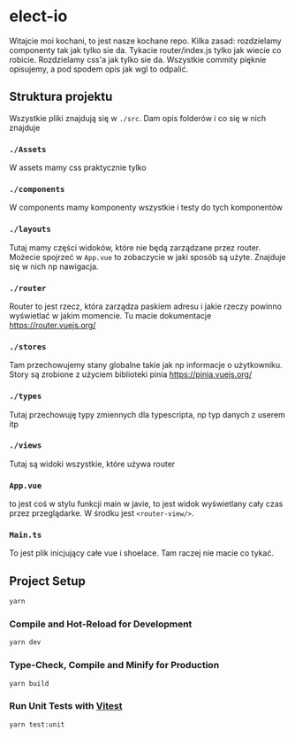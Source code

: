 # elect-io

Witajcie moi kochani, to jest nasze kochane repo. Kilka zasad: rozdzielamy componenty tak jak tylko sie da. Tykacie router/index.js tylko jak wiecie co robicie. Rozdzielamy css'a jak tylko sie da. Wszystkie commity pięknie opisujemy, a pod spodem opis jak wgl to odpalić.

## Struktura projektu
Wszystkie pliki znajdują się w ```./src```. Dam opis folderów i co się w nich znajduje

### ```./Assets```
W assets mamy css praktycznie tylko

### ```./components```
W components mamy komponenty wszystkie i testy do tych komponentów

### ```./layouts```
Tutaj mamy części widoków, które nie będą zarządzane przez router. Możecie spojrzeć w ```App.vue``` to zobaczycie w jaki sposób są użyte. Znajduje się w nich np nawigacja.

### ```./router```
Router to jest rzecz, która zarządza paskiem adresu i jakie rzeczy powinno wyświetlać w jakim momencie. Tu macie dokumentacje https://router.vuejs.org/

### ```./stores```
Tam przechowujemy stany globalne takie jak np informacje o użytkowniku. Story są zrobione z użyciem biblioteki pinia https://pinia.vuejs.org/

### ```./types```
Tutaj przechowuję typy zmiennych dla typescripta, np typ danych z userem itp

### ```./views```
Tutaj są widoki wszystkie, które używa router

### ```App.vue```
to jest coś w stylu funkcji main w javie, to jest widok wyświetlany cały czas przez przeglądarke. W środku jest ```<router-view/>```.

### ```Main.ts```

To jest plik inicjujący całe vue i shoelace. Tam raczej nie macie co tykać.







## Project Setup

```sh
yarn
```

### Compile and Hot-Reload for Development

```sh
yarn dev
```

### Type-Check, Compile and Minify for Production

```sh
yarn build
```

### Run Unit Tests with [Vitest](https://vitest.dev/)

```sh
yarn test:unit
```


